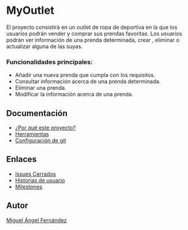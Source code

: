 # MyOutlet
El proyecto consistirá en un outlet de ropa de deportiva en la que los usuarios podrán vender y comprar sus prendas favoritas.
Los usuarios podrán ver información de una prenda determinada, crear , eliminar o actualizar alguna de las suyas.

### Funcionalidades principales:
  - Añadir una nueva prenda que cumpla con los requisitos.
  - Consultar información acerca de una prenda determinada.
  - Eliminar una prenda.
  - Modificar la información acerca de una prenda.


## Documentación
- [¿Por qué este proyecto?](https://miguelfdez99.github.io/MyOutlet/info)
- [Herramientas](https://miguelfdez99.github.io/MyOutlet/tools)
- [Configuración de git](https://github.com/miguelfdez99/MyOutlet/blob/master/docs/config.md)

## Enlaces

- [Issues Cerrados](https://github.com/miguelfdez99/MyOutlet/issues?q=is%3Aissue+is%3Aclosed)
- [Historias de usuario](https://github.com/miguelfdez99/MyOutlet/issues)
- [Milestones](https://github.com/miguelfdez99/MyOutlet/milestones)

## Autor

[Miguel Ángel Fernández](https://github.com/miguelfdez99)
